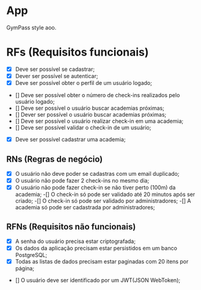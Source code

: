# App

GymPass style aoo.

# RFs (Requisitos funcionais)

- [x] Deve ser possível se cadastrar;
- [x] Dever ser possível se autenticar;
- [x] Deve ser possível obter o perfil de um usuário logado;
- [] Deve ser possível obter o número de check-ins realizados pelo usuário logado;
- [] Deve ser possível o usuário buscar academias próximas;
- [] Dever ser possível o usuário buscar academias próximas;
- [] Deve ser possível o usuário realizar check-in em uma academia;
- [] Deve ser possível validar o check-in de um usuário;
- [x] Deve ser possível cadastrar uma academia;


## RNs (Regras de negócio)

-[x] O usuário não deve poder se cadastras com um email duplicado;
-[x] O usuário não pode fazer 2 check-ins no mesmo dia;
-[x] O usuário não pode fazer check-in se não tiver perto (100m) da academia;
-[] O check-in só pode ser validado até 20 minutos após ser criado;
-[] O check-in só pode ser validado por administradores;
-[] A academia só pode ser cadastrada por administradores;

## RFNs (Requisitos não funcionais)

- [x] A senha do usuário precisa estar criptografada;
- [x] Os dados da aplicação precisam estar persistidos em um banco PostgreSQL;
- [x] Todas as listas de dados precisam estar paginadas com 20 itens por página;
- [] O usuário deve ser identificado por um JWT(JSON WebToken);